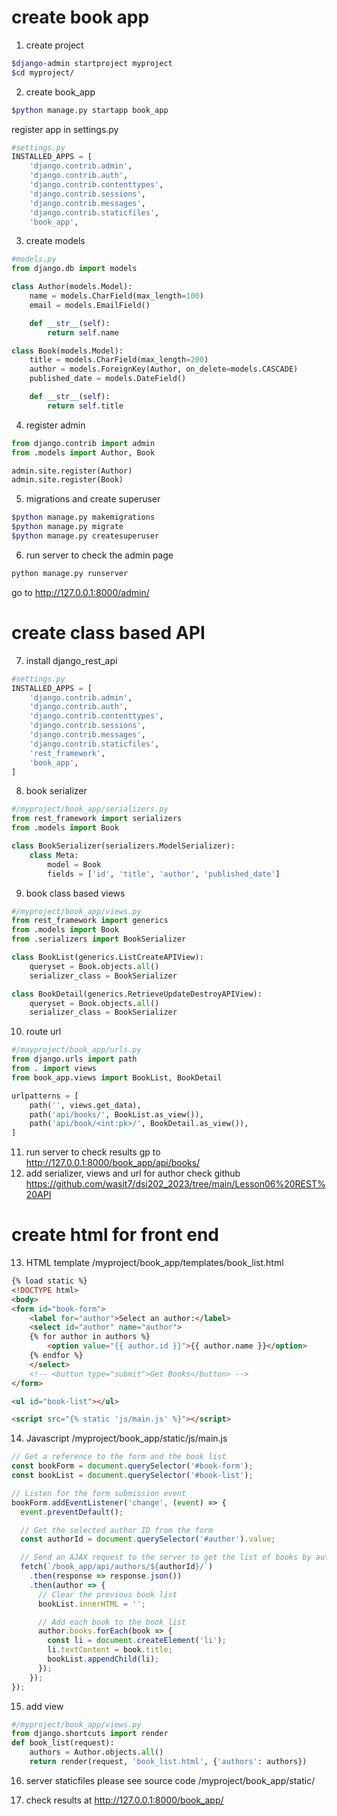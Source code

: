 # create book app
1. create project

```bash
$django-admin startproject myproject
$cd myproject/
```

2. create book_app

```bash
$python manage.py startapp book_app
```

register app in settings.py
```python
#settings.py
INSTALLED_APPS = [
    'django.contrib.admin',
    'django.contrib.auth',
    'django.contrib.contenttypes',
    'django.contrib.sessions',
    'django.contrib.messages',
    'django.contrib.staticfiles',
    'book_app',
```

3. create models
```python
#models.py
from django.db import models

class Author(models.Model):
    name = models.CharField(max_length=100)
    email = models.EmailField()

    def __str__(self):
        return self.name

class Book(models.Model):
    title = models.CharField(max_length=200)
    author = models.ForeignKey(Author, on_delete=models.CASCADE)
    published_date = models.DateField()

    def __str__(self):
        return self.title
```
4. register admin
```python
from django.contrib import admin
from .models import Author, Book

admin.site.register(Author)
admin.site.register(Book)
```
5. migrations and create superuser
```bash
$python manage.py makemigrations
$python manage.py migrate
$python manage.py createsuperuser
```

6. run server to check the admin page
```bash
python manage.py runserver
```

go to http://127.0.0.1:8000/admin/ 

# create class based API
7. install django_rest_api
```python
#settings.py
INSTALLED_APPS = [
    'django.contrib.admin',
    'django.contrib.auth',
    'django.contrib.contenttypes',
    'django.contrib.sessions',
    'django.contrib.messages',
    'django.contrib.staticfiles',
    'rest_framework',
    'book_app',
]
```
8. book serializer
```python
#/myproject/book_app/serializers.py
from rest_framework import serializers
from .models import Book

class BookSerializer(serializers.ModelSerializer):
    class Meta:
        model = Book
        fields = ['id', 'title', 'author', 'published_date']
```
9. book class based views
```python
#/myproject/book_app/views.py
from rest_framework import generics
from .models import Book
from .serializers import BookSerializer

class BookList(generics.ListCreateAPIView):
    queryset = Book.objects.all()
    serializer_class = BookSerializer

class BookDetail(generics.RetrieveUpdateDestroyAPIView):
    queryset = Book.objects.all()
    serializer_class = BookSerializer
```
10. route url
```python
#/mayproject/book_app/urls.py
from django.urls import path
from . import views
from book_app.views import BookList, BookDetail

urlpatterns = [
    path('', views.get_data),
    path('api/books/', BookList.as_view()),
    path('api/book/<int:pk>/', BookDetail.as_view()),
]
```
11. run server to check results
gp to  http://127.0.0.1:8000/book_app/api/books/
12. add serializer, views and url for author
check github https://github.com/wasit7/dsi202_2023/tree/main/Lesson06%20REST%20API

# create html for front end
13. HTML template /myproject/book_app/templates/book_list.html
```html
{% load static %}
<!DOCTYPE html>
<body>
<form id="book-form">
    <label for="author">Select an author:</label>
    <select id="author" name="author">
    {% for author in authors %}
        <option value="{{ author.id }}">{{ author.name }}</option>
    {% endfor %}
    </select>
    <!-- <button type="submit">Get Books</button> -->
</form>

<ul id="book-list"></ul>

<script src="{% static 'js/main.js' %}"></script>
```
14. Javascript /myproject/book_app/static/js/main.js
```js
// Get a reference to the form and the book list
const bookForm = document.querySelector('#book-form');
const bookList = document.querySelector('#book-list');

// Listen for the form submission event
bookForm.addEventListener('change', (event) => {
  event.preventDefault();

  // Get the selected author ID from the form
  const authorId = document.querySelector('#author').value;

  // Send an AJAX request to the server to get the list of books by author
  fetch(`/book_app/api/authors/${authorId}/`)
    .then(response => response.json())
    .then(author => {
      // Clear the previous book list
      bookList.innerHTML = '';

      // Add each book to the book list
      author.books.forEach(book => {
        const li = document.createElement('li');
        li.textContent = book.title;
        bookList.appendChild(li);
      });
    });
});
```

15. add view
```python
#/myproject/book_app/views.py
from django.shortcuts import render
def book_list(request):
    authors = Author.objects.all()
    return render(request, 'book_list.html', {'authors': authors})
```
16. server staticfiles 
please see source code /myproject/book_app/static/

17. check results at http://127.0.0.1:8000/book_app/
